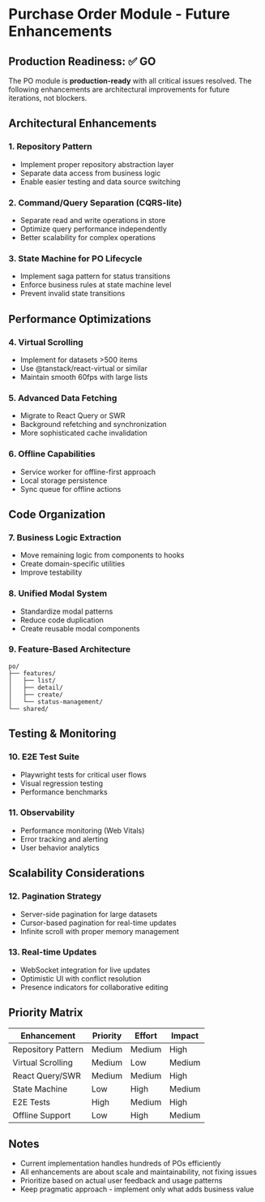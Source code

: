 # Purchase Order Module - Future Enhancements

## Production Readiness: ✅ GO

The PO module is **production-ready** with all critical issues resolved. The following enhancements are architectural improvements for future iterations, not blockers.

## Architectural Enhancements

### 1. Repository Pattern
- Implement proper repository abstraction layer
- Separate data access from business logic
- Enable easier testing and data source switching

### 2. Command/Query Separation (CQRS-lite)
- Separate read and write operations in store
- Optimize query performance independently
- Better scalability for complex operations

### 3. State Machine for PO Lifecycle
- Implement saga pattern for status transitions
- Enforce business rules at state machine level
- Prevent invalid state transitions

## Performance Optimizations

### 4. Virtual Scrolling
- Implement for datasets >500 items
- Use @tanstack/react-virtual or similar
- Maintain smooth 60fps with large lists

### 5. Advanced Data Fetching
- Migrate to React Query or SWR
- Background refetching and synchronization
- More sophisticated cache invalidation

### 6. Offline Capabilities
- Service worker for offline-first approach
- Local storage persistence
- Sync queue for offline actions

## Code Organization

### 7. Business Logic Extraction
- Move remaining logic from components to hooks
- Create domain-specific utilities
- Improve testability

### 8. Unified Modal System
- Standardize modal patterns
- Reduce code duplication
- Create reusable modal components

### 9. Feature-Based Architecture
```
po/
├── features/
│   ├── list/
│   ├── detail/
│   ├── create/
│   └── status-management/
└── shared/
```

## Testing & Monitoring

### 10. E2E Test Suite
- Playwright tests for critical user flows
- Visual regression testing
- Performance benchmarks

### 11. Observability
- Performance monitoring (Web Vitals)
- Error tracking and alerting
- User behavior analytics

## Scalability Considerations

### 12. Pagination Strategy
- Server-side pagination for large datasets
- Cursor-based pagination for real-time updates
- Infinite scroll with proper memory management

### 13. Real-time Updates
- WebSocket integration for live updates
- Optimistic UI with conflict resolution
- Presence indicators for collaborative editing

## Priority Matrix

| Enhancement | Priority | Effort | Impact |
|------------|----------|---------|---------|
| Repository Pattern | Medium | Medium | High |
| Virtual Scrolling | Medium | Low | Medium |
| React Query/SWR | Medium | Medium | High |
| State Machine | Low | High | Medium |
| E2E Tests | High | Medium | High |
| Offline Support | Low | High | Medium |

## Notes

- Current implementation handles hundreds of POs efficiently
- All enhancements are about scale and maintainability, not fixing issues
- Prioritize based on actual user feedback and usage patterns
- Keep pragmatic approach - implement only what adds business value